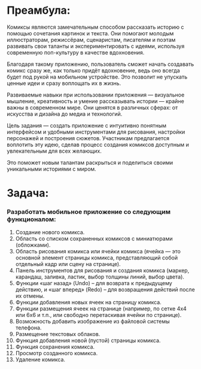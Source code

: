 # Преамбула:
Комиксы являются замечательным способом рассказать историю с
помощью сочетания картинок и текста. Они помогают молодым иллюстраторам,
режиссёрам, сценаристам, писателям и поэтам развивать свои таланты и
экспериментировать с идеями, используя современную поп-культуру в качестве
вдохновения.

Благодаря такому приложению, пользователь сможет начать создавать
комикс сразу же, как только придёт вдохновение, ведь оно всегда будет под
рукой на мобильном устройстве. Это позволит не упускать ценные идеи и сразу
воплощать их в жизнь.

Развиваемые навыки при использовании приложения — визуальное
мышление, креативность и умение рассказывать истории — крайне важны в
современном мире. Они ценятся в различных сферах: от искусства и дизайна до
медиа и технологий.

Цель задания — создать приложение с интуитивно понятным
интерфейсом и удобными инструментами для рисования, настройки персонажей
и построения сюжетов. Участникам предлагается воплотить эту идею, сделав
процесс создания комиксов доступным и увлекательным для всех желающих.

Это поможет новым талантам раскрыться и поделиться своими уникальными
историями с миром.

# Задача:
### Разработать мобильное приложение со следующим функционалом:
1. Создание нового комикса.
2. Область со списком сохраненных комиксов с миниатюрами (обложками).
3. Область рисования комикса или ячейки комикса (ячейка — это основной
элемент страницы комикса, представляющий собой отдельный кадр или
сцену на странице).
4. Панель инструментов для рисования и создания комикса (маркер,
карандаш, заливка, ластик, выбор толщины линий, выбор цвета).
5. Функции «шаг назад» (Undo) – для возврата к предыдущему действию, и
«шаг вперед» (Redo) – для возвращения действий после их отмены.
6. Функции добавления новых ячеек на страницу комикса.
7. Функции размещения ячеек на странице (например, по сетке 4х4 или 6х6 и
т.п., или свободно перетаскивая ячейки по странице).
8. Возможность добавить изображение из файловой системы телефона.
9. Размещение текстовых облаков.
10. Функция добавления новой (пустой) страницы комикса.
11. Функция сохранения комикса.
12. Просмотр созданного комикса.
13. Удаление комикса.